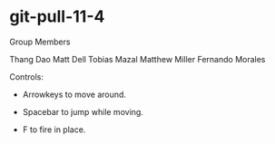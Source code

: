 # git-pull-11-4

Group Members

Thang Dao
Matt Dell
Tobias Mazal
Matthew Miller
Fernando Morales

Controls:

- Arrowkeys to move around.

- Spacebar to jump while moving.

- F to fire in place.
